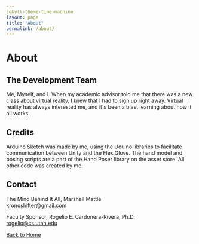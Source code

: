```yaml
---
jekyll-theme-time-machine
layout: page
title: "About"
permalink: /about/
---
```


# About

## The Development Team
Me, Myself, and I. When my academic advisor told me that there was a new class about virtual reality, I knew that I had to sign up right away. Virtual reality has always interested me, and it's been a blast learning about how it all works.

## Credits
Arduino Sketch was made by me, using the Uduino libraries to facilitate communication between Unity and the Flex Glove. The hand model and posing scripts are a part of the Hand Poser library on the asset store. All other code was created by me.

## Contact
The Mind Behind It All, Marshall Mattle  
[kronoshifter@gmail.com](kronoshifter@gmail.com)

Faculty Sponsor, Rogelio E. Cardonera-Rivera, Ph.D.  
[rogelio@cs.utah.edu](rogelio@cs.utah.edu)

[Back to Home](/index.md)
